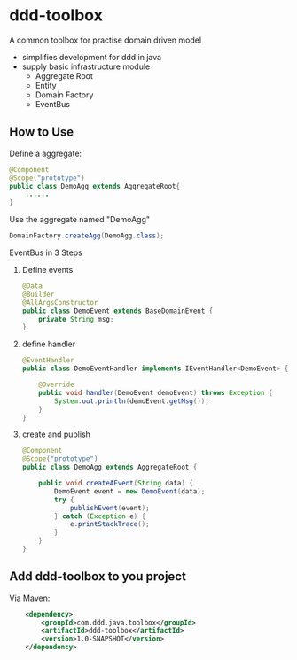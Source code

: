 # ddd-toolbox
A common toolbox for practise domain driven model 

- simplifies development for ddd in java
- supply basic infrastructure module
    - Aggregate Root
    - Entity
    - Domain Factory
    - EventBus

## How to Use
Define a aggregate:
```java
@Component
@Scope("prototype")
public class DemoAgg extends AggregateRoot{
    ......
}
```
Use the aggregate named "DemoAgg"
```java
DomainFactory.createAgg(DemoAgg.class);
```

EventBus in 3 Steps
1. Define events
    ```java
    @Data
    @Builder
    @AllArgsConstructor
    public class DemoEvent extends BaseDomainEvent {
        private String msg;
    }
    ```
2. define handler
    ```java
    @EventHandler
    public class DemoEventHandler implements IEventHandler<DemoEvent> {
    
        @Override
        public void handler(DemoEvent demoEvent) throws Exception {
            System.out.println(demoEvent.getMsg());
        }
    }
    ```
3. create and publish
    ```java
    @Component
    @Scope("prototype")
    public class DemoAgg extends AggregateRoot {
    
        public void createAEvent(String data) {
            DemoEvent event = new DemoEvent(data);
            try {
                publishEvent(event);
            } catch (Exception e) {
                e.printStackTrace();
            }
        }
    }
    ```

## Add ddd-toolbox to you project
Via Maven:
```xml
    <dependency>
        <groupId>com.ddd.java.toolbox</groupId>
        <artifactId>ddd-toolbox</artifactId>
        <version>1.0-SNAPSHOT</version>
    </dependency>
```